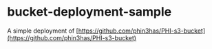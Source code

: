# bucket-deployment-sample

A simple deployment of [https://github.com/phin3has/PHI-s3-bucket](https://github.com/phin3has/PHI-s3-bucket)
